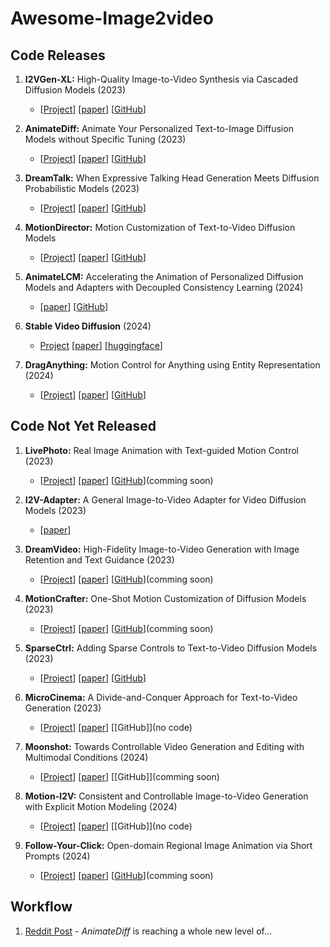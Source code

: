 # Awesome-Image2video

## Code Releases

1. **I2VGen-XL:** High-Quality Image-to-Video Synthesis via Cascaded Diffusion Models (2023)
   - [[Project](https://i2vgen-xl.github.io/)]
     [[paper](https://arxiv.org/abs/2311.04145)]
     [[GitHub](https://github.com/ali-vilab/VGen)]

2. **AnimateDiff:** Animate Your Personalized Text-to-Image Diffusion Models without Specific Tuning (2023)
   - [[Project](https://animatediff.github.io/)]
     [[paper](https://arxiv.org/abs/2307.04725)]
     [[GitHub](https://github.com/guoyww/AnimateDiff)]

3. **DreamTalk:** When Expressive Talking Head Generation Meets Diffusion Probabilistic Models (2023)
   - [[Project](https://dreamtalk-project.github.io/)]
     [[paper](https://arxiv.org/abs/2312.09767)]
     [[GitHub](https://github.com/ali-vilab/dreamtalk)]

4. **MotionDirector:** Motion Customization of Text-to-Video Diffusion Models
   - [[Project](https://showlab.github.io/MotionDirector/)]
     [[paper](https://arxiv.org/abs/2310.08465)]
     [[GitHub](https://github.com/showlab/MotionDirector)]
     
5. **AnimateLCM:** Accelerating the Animation of Personalized Diffusion Models and Adapters with Decoupled Consistency Learning (2024)
   - [[paper](https://arxiv.org/abs/2402.00769)]
     [[GitHub](https://github.com/G-U-N/AnimateLCM)]

6. **Stable Video Diffusion** (2024)
   - [Project](https://stability.ai/news/stable-video-diffusion-open-ai-video-model)
     [[paper](https://stability.ai/research/stable-video-diffusion-scaling-latent-video-diffusion-models-to-large-datasets)]
     [[huggingface](https://huggingface.co/stabilityai/stable-video-diffusion-img2vid-xt)]

7. **DragAnything:** Motion Control for Anything using Entity Representation (2024)
   - [[Project](https://weijiawu.github.io/draganything_page/)]
      [[paper](https://arxiv.org/abs/2403.07420)]
      [[GitHub](https://github.com/showlab/DragAnything)]

## Code Not Yet Released

1. **LivePhoto:** Real Image Animation with Text-guided Motion Control (2023)
   - [[Project](https://xavierchen34.github.io/LivePhoto-Page/)]
      [[paper](https://arxiv.org/abs/2312.02928)]
      [[GitHub](https://github.com/XavierCHEN34/LivePhoto)](comming soon)
     
2. **I2V-Adapter:** A General Image-to-Video Adapter for Video Diffusion Models (2023)
   - [[paper](https://arxiv.org/abs/2312.16693)]
     
3. **DreamVideo:** High-Fidelity Image-to-Video Generation with Image Retention and Text Guidance (2023)
   - [[Project](https://anonymous0769.github.io/DreamVideo/)]
      [[paper](https://arxiv.org/abs/2312.03018)]
      [[GitHub](https://github.com/anonymous0769/DreamVideo)](comming soon)
     
4. **MotionCrafter:** One-Shot Motion Customization of Diffusion Models (2023)
   - [[Project](https://zyxelsa.github.io/homepage-motioncrafter/)]
      [[paper](https://arxiv.org/abs/2312.05288)]
      [[GitHub](https://github.com/zyxElsa/MotionCrafter)](comming soon)
5. **SparseCtrl:** Adding Sparse Controls to Text-to-Video Diffusion Models (2023)
   - [[Project](https://guoyww.github.io/projects/SparseCtrl/)]
      [[paper](https://arxiv.org/abs/2311.16933)]
      [[GitHub](https://github.com/guoyww/AnimateDiff#202312-animatediff-v3-and-sparsectrl)]
     
6. **MicroCinema:** A Divide-and-Conquer Approach for Text-to-Video Generation (2023)
   - [[Project](https://wangyanhui666.github.io/MicroCinema.github.io/)]
      [[paper](https://arxiv.org/abs/2311.18829)]
      [[GitHub]](no code)
     
7. **Moonshot:** Towards Controllable Video Generation and Editing with Multimodal Conditions (2024)
   - [[Project](https://showlab.github.io/Moonshot/)]
      [[paper](https://arxiv.org/abs/2401.01827)]
      [[GitHub]](comming soon)
     
8. **Motion-I2V:** Consistent and Controllable Image-to-Video Generation with Explicit Motion Modeling (2024)
   -  [[Project](https://xiaoyushi97.github.io/Motion-I2V/)]
      [[paper](https://arxiv.org/abs/2401.15977)]
      [[GitHub]](no code)
     
9. **Follow-Your-Click:** Open-domain Regional Image Animation via Short Prompts (2024)
   -  [[Project](https://follow-your-click.github.io/)]
      [[paper](https://arxiv.org/abs/2403.08268)]
      [[GitHub](https://github.com/mayuelala/FollowYourClick)](comming soon)

## Workflow

1. [Reddit Post](https://www.reddit.com/r/StableDiffusion/comments/1bpl6gx/animatediff_is_reaching_a_whole_new_level_of/) - *AnimateDiff* is reaching a whole new level of...
